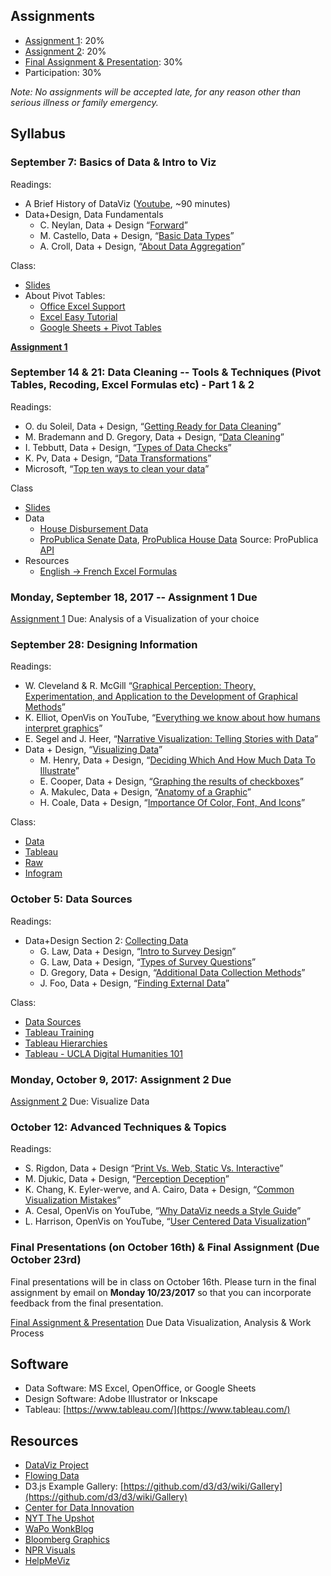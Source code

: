 ## Assignments

- [Assignment 1](/assignments/assignment-1.md): 20%
- [Assignment 2](/assignments/assignment-2.md): 20%
- [Final Assignment & Presentation](/assignments/final.md): 30%
- Participation: 30%

*Note: No assignments will be accepted late, for any reason other than serious illness or family emergency.*

## Syllabus

### September 7: Basics of Data & Intro to Viz

Readings:

- A Brief History of DataViz ([Youtube](https://www.youtube.com/watch?v=N00g9Q9stBo), ~90 minutes)
- Data+Design, Data Fundamentals
  - C. Neylan, Data + Design “[Forward](https://infoactive.co/data-design/foreword01.html)”
  - M. Castello, Data + Design, “[Basic Data Types](https://infoactive.co/data-design/ch01.html)”
  - A. Croll, Data + Design, “[About Data Aggregation](https://infoactive.co/data-design/ch02.html)”

Class:

- [Slides](https://docs.google.com/presentation/d/1gObEOoVUPW8_J2AjXhExOdW93BXBP_pKdzuM4ZhmtnI/edit?usp=sharing)
- About Pivot Tables:
  - [Office Excel Support](https://support.office.com/en-us/article/Create-a-PivotTable-to-analyze-worksheet-data-a9a84538-bfe9-40a9-a8e9-f99134456576)
  - [Excel Easy Tutorial](http://www.excel-easy.com/data-analysis/pivot-tables.html)
  - [Google Sheets + Pivot Tables](https://support.google.com/docs/answer/1272900?co=GENIE.Platform%3DDesktop&hl=en)

**[Assignment 1](/assignments/assignment-1.md)**

### September 14 & 21: Data Cleaning -- Tools & Techniques (Pivot Tables, Recoding, Excel Formulas etc) - Part 1 & 2

Readings:

- O. du Soleil, Data + Design, “[Getting Ready for Data Cleaning](https://infoactive.co/data-design/ch07.html)”
- M. Brademann and D. Gregory,  Data + Design, “[Data Cleaning](https://infoactive.co/data-design/ch08.html)”
- I. Tebbutt, Data + Design, “[Types of Data Checks](https://infoactive.co/data-design/ch09.html)”
- K. Pv, Data + Design, “[Data Transformations](https://infoactive.co/data-design/ch11.html)”
- Microsoft, “[Top ten ways to clean your data](https://support.office.com/en-us/article/Top-ten-ways-to-clean-your-data-2844b620-677c-47a7-ac3e-c2e157d1db19)”

Class

- [Slides](https://docs.google.com/presentation/d/1-xh6y7s-LgCpu1WBBnjLeimPfEvhq_icLvB-XTCfdh0/edit#slide=id.g2532525d77_0_106)
- Data
  - [House Disbursement Data](https://disbursements.house.gov/archive.shtml)
  - [ProPublica Senate Data](data/congress-2017-propublica-senate.csv), [ProPublica House Data](data/congress-2017-propublica-house.csv) Source: ProPublica [API](https://projects.propublica.org/api-docs/congress-api/members/)
- Resources
  - [English -> French Excel Formulas](http://www.piuha.fi/excel-function-name-translation/index.php?page=english-french.html)

### Monday, September 18, 2017 -- Assignment 1 Due

[Assignment 1](/assignments/assignment-1.md) Due: Analysis of a Visualization of your choice


### September 28: Designing Information

Readings:

- W. Cleveland & R. McGill “[Graphical Perception: Theory, Experimentation, and Application to the Development of Graphical Methods](http://info.slis.indiana.edu/~katy/S637-S11/cleveland84.pdf)”
- K. Elliot, OpenVis on YouTube, “[Everything we know about how humans interpret graphics](https://youtu.be/s0J6EDvlN30)”
- E. Segel and J. Heer, “[Narrative Visualization: Telling Stories with Data](http://vis.stanford.edu/files/2010-Narrative-InfoVis.pdf)”
- Data + Design, “[Visualizing Data](https://infoactive.co/data-design/part04.html)”
  - M. Henry, Data + Design, “[Deciding Which And How Much Data To Illustrate](https://infoactive.co/data-design/ch12.html)”
  - E. Cooper, Data + Design, “[Graphing the results of checkboxes](https://infoactive.co/data-design/ch13.html)”
  - A. Makulec, Data + Design, “[Anatomy of a Graphic](https://infoactive.co/data-design/ch14.html)”
  - H. Coale, Data + Design, “[Importance Of Color, Font, And Icons](https://infoactive.co/data-design/ch15.html)”

Class:

- [Data](data/jhu_data_09282017.csv)
- [Tableau](https://www.tableau.com/)
- [Raw](http://app.rawgraphs.io/)
- [Infogram](https://infogram.com/)

### October 5: Data Sources

Readings:

- Data+Design Section 2: [Collecting Data](https://infoactive.co/data-design/part02.html)
  - G. Law, Data + Design, “[Intro to Survey Design](https://infoactive.co/data-design/ch03.html)”
  - G. Law, Data + Design, “[Types of Survey Questions](https://infoactive.co/data-design/ch04.html)”
  - D. Gregory, Data + Design, “[Additional Data Collection Methods](https://infoactive.co/data-design/ch05.html)”
  - J. Foo, Data + Design, “[Finding External Data](https://infoactive.co/data-design/ch06.html)”

Class:

- [Data Sources](data-sets.md)
- [Tableau Training](https://www.tableau.com/learn/training?qt-training_tabs=1#qt-training_tabs)
- [Tableau Hierarchies](http://onlinehelp.tableau.com/current/pro/desktop/en-us/buildmanual_multidimensional_drilldown.html)
- [Tableau - UCLA Digital Humanities 101](http://dh101.humanities.ucla.edu/?page_id=163)

### Monday, October 9, 2017: Assignment 2 Due

[Assignment 2](/assignments/assignment-2.md) Due: Visualize Data

### October 12: Advanced Techniques & Topics

Readings:

- S. Rigdon, Data + Design “[Print Vs. Web, Static Vs. Interactive](https://infoactive.co/data-design/ch16.html)”
- M. Djukic, Data + Design, “[Perception Deception](https://infoactive.co/data-design/ch17.html)”
- K. Chang, K. Eyler-werve, and A. Cairo, Data + Design, “[Common Visualization Mistakes](https://infoactive.co/data-design/ch18.html)”
- A. Cesal, OpenVis on YouTube, “[Why DataViz needs a Style Guide](https://www.youtube.com/watch?v=0rQ0NP8JPHQ)”
- L. Harrison, OpenVis on YouTube, “[User Centered Data Visualization](https://www.youtube.com/watch?v=4TfqhK1gEp4&feature=youtu.be)”

### Final Presentations (on October 16th) & Final Assignment (Due October 23rd)

Final presentations will be in class on October 16th. Please turn in the final assignment by email on **Monday 10/23/2017** so that you can incorporate feedback from the final presentation.

[Final Assignment & Presentation](/assignments/final.md) Due
Data Visualization, Analysis & Work Process

## Software
- Data Software: MS Excel, OpenOffice, or Google Sheets
- Design Software: Adobe Illustrator or Inkscape
- Tableau: [https://www.tableau.com/](https://www.tableau.com/)

## Resources
- [DataViz Project](http://datavizproject.com/)
- [Flowing Data](https://flowingdata.com/)
- D3.js Example Gallery: [https://github.com/d3/d3/wiki/Gallery](https://github.com/d3/d3/wiki/Gallery)
- [Center for Data Innovation](https://www.datainnovation.org/)
- [NYT The Upshot](https://www.nytimes.com/section/upshot?mcubz=3)
- [WaPo WonkBlog](https://www.washingtonpost.com/news/wonk/wp/category/data-visualization/?utm_term=.9ca257565c3d)
- [Bloomberg Graphics](https://www.bloomberg.com/graphics/infographics/)
- [NPR Visuals](http://blog.apps.npr.org/)
- [HelpMeViz](https://policyviz.com/helpmeviz/)

